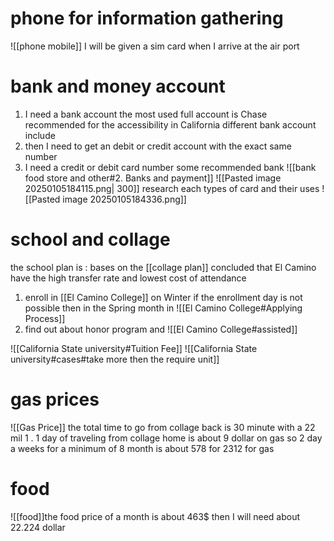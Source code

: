 


#  phone for  information  gathering 
![[phone mobile]] 
I will be given a sim  card when I arrive at the air port   

# bank and money account  
1. I need a bank account the most  used full account is  Chase recommended for the accessibility in  California different bank account include 
2. then I need to get an  debit or credit account  with the exact same number 
3. I need a credit  or debit card number some recommended bank ![[bank food store and other#2. Banks and payment]]
![[Pasted image 20250105184115.png| 300]] 
research each types of card and their uses 
![[Pasted image 20250105184336.png]]
# school   and collage  

the school plan is : 
bases on the [[collage plan]] concluded that El Camino have the high transfer rate  and lowest cost of attendance 

1.  enroll in [[El Camino College]]  on  Winter if the enrollment day is not possible  then   in the  Spring month  in   ![[El Camino College#Applying Process]]
2. find out about honor program  and ![[El Camino College#assisted]]
 
![[California State university#Tuition Fee]]
![[California State university#cases#take more then the require unit]]


# gas prices  


![[Gas Price]]
the total time to go from collage back is 30 minute with a 22 mil 1 . 1 day of traveling from collage home is  about 9 dollar on gas 
so 2 day a weeks  for a minimum of  8 month  is about  578 for
2312 for gas 

# food  
![[food]]the food price of a month is about  463$ then I will need about  22.224 dollar 